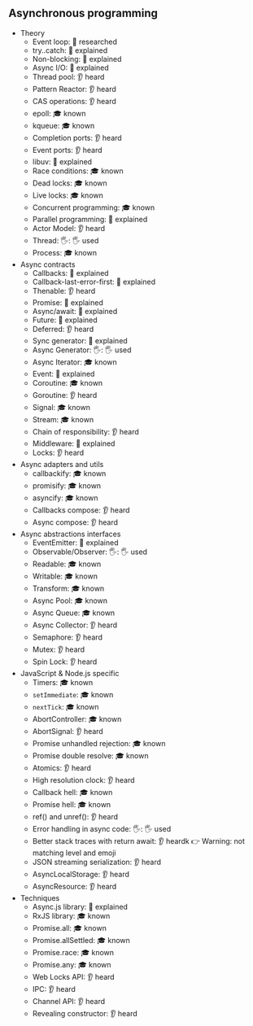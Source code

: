 ## Asynchronous programming

- Theory
  - Event loop: 🔬 researched
  - try..catch: 🙋 explained
  - Non-blocking: 🙋 explained
  - Async I/O: 🙋 explained
  - Thread pool: 👂 heard
  - Pattern Reactor: 👂 heard
  - CAS operations: 👂 heard
  - epoll: 🎓 known
  - kqueue: 🎓 known
  - Completion ports: 👂 heard
  - Event ports: 👂 heard
  - libuv: 🙋 explained
  - Race conditions: 🎓 known
  - Dead locks: 🎓 known
  - Live locks: 🎓 known
  - Concurrent programming: 🎓 known
  - Parallel programming: 🙋 explained
  - Actor Model: 👂 heard
  - Thread: 🖐: 🖐️ used
  - Process: 🎓 known
- Async contracts
  - Callbacks: 🙋 explained
  - Callback-last-error-first: 🙋 explained
  - Thenable: 👂 heard
  - Promise: 🙋 explained
  - Async/await: 🙋 explained
  - Future: 🙋 explained
  - Deferred: 👂 heard
  - Sync generator: 🙋 explained
  - Async Generator: 🖐: 🖐️ used
  - Async Iterator: 🎓 known
  - Event: 🙋 explained
  - Coroutine: 🎓 known
  - Goroutine: 👂 heard
  - Signal: 🎓 known
  - Stream: 🎓 known
  - Chain of responsibility: 👂 heard
  - Middleware: 🙋 explained
  - Locks: 👂 heard
- Async adapters and utils
  - callbackify: 🎓 known
  - promisify: 🎓 known
  - asyncify: 🎓 known
  - Callbacks compose: 👂 heard
  - Async compose: 👂 heard
- Async abstractions interfaces
  - EventEmitter: 🙋 explained
  - Observable/Observer: 🖐: 🖐️ used
  - Readable: 🎓 known
  - Writable: 🎓 known
  - Transform: 🎓 known
  - Async Pool: 🎓 known
  - Async Queue: 🎓 known
  - Async Collector: 👂 heard
  - Semaphore: 👂 heard
  - Mutex: 👂 heard
  - Spin Lock: 👂 heard
- JavaScript & Node.js specific
  - Timers: 🎓 known
  - `setImmediate`: 🎓 known
  - `nextTick`: 🎓 known
  - AbortController: 🎓 known
  - AbortSignal: 👂 heard
  - Promise unhandled rejection: 🎓 known
  - Promise double resolve: 🎓 known
  - Atomics: 👂 heard
  - High resolution clock: 👂 heard
  - Callback hell: 🎓 known
  - Promise hell: 🎓 known
  - ref() and unref(): 👂 heard
  - Error handling in async code: 🖐: 🖐️ used
  - Better stack traces with return await: 👂 heardk 👉 Warning: not matching level and emoji
  - JSON streaming serialization: 👂 heard
  - AsyncLocalStorage: 👂 heard
  - AsyncResource: 👂 heard
- Techniques
  - Async.js library: 🙋 explained
  - RxJS library: 🎓 known
  - Promise.all: 🎓 known
  - Promise.allSettled: 🎓 known
  - Promise.race: 🎓 known
  - Promise.any: 🎓 known
  - Web Locks API: 👂 heard
  - IPC: 👂 heard
  - Channel API: 👂 heard
  - Revealing constructor: 👂 heard
